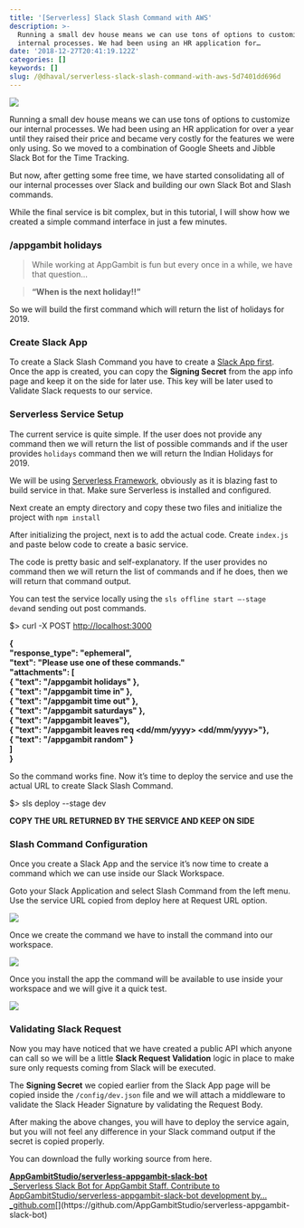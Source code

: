 ```yaml
---
title: '[Serverless] Slack Slash Command with AWS'
description: >-
  Running a small dev house means we can use tons of options to customize our
  internal processes. We had been using an HR application for…
date: '2018-12-27T20:41:19.122Z'
categories: []
keywords: []
slug: /@dhaval/serverless-slack-slash-command-with-aws-5d7401dd696d
---
```


![](../img/1__N__70HvYT0msvqyMsY0AtVg.png)

Running a small dev house means we can use tons of options to customize our internal processes. We had been using an HR application for over a year until they raised their price and became very costly for the features we were only using. So we moved to a combination of Google Sheets and Jibble Slack Bot for the Time Tracking.

But now, after getting some free time, we have started consolidating all of our internal processes over Slack and building our own Slack Bot and Slash commands.

While the final service is bit complex, but in this tutorial, I will show how we created a simple command interface in just a few minutes.

### /appgambit holidays

> While working at AppGambit is fun but every once in a while, we have that question…

> **“When is the next holiday!!”**

So we will build the first command which will return the list of holidays for 2019.

### Create Slack App

To create a Slack Slash Command you have to create a [Slack App first](https://api.slack.com/apps). Once the app is created, you can copy the **Signing Secret** from the app info page and keep it on the side for later use. This key will be later used to Validate Slack requests to our service.

### Serverless Service Setup

The current service is quite simple. If the user does not provide any command then we will return the list of possible commands and if the user provides `holidays` command then we will return the Indian Holidays for 2019.

We will be using [Serverless Framework](https://serverless.com/), obviously as it is blazing fast to build service in that. Make sure Serverless is installed and configured.

Next create an empty directory and copy these two files and initialize the project with `npm install`

After initializing the project, next is to add the actual code. Create `index.js` and paste below code to create a basic service.

The code is pretty basic and self-explanatory. If the user provides no command then we will return the list of commands and if he does, then we will return that command output.

You can test the service locally using the `sls offline start —-stage dev`and sending out post commands.

$> curl -X POST [http://localhost:3000](http://localhost:3000)

**{  
  "response\_type": "ephemeral",  
  "text": "Please use one of these commands."  
  "attachments": \[   
    { "text": "/appgambit holidays" },  
    { "text": "/appgambit time in" },  
    { "text": "/appgambit time out" },  
    { "text": "/appgambit saturdays" },  
    { "text": "/appgambit leaves"},  
    { "text": "/appgambit leaves req <dd/mm/yyyy> <dd/mm/yyyy>"},  
    { "text": "/appgambit random" }  
  \]  
}**

So the command works fine. Now it’s time to deploy the service and use the actual URL to create Slack Slash Command.

$> sls deploy --stage dev

**COPY THE URL RETURNED BY THE SERVICE AND KEEP ON SIDE**

### Slash Command Configuration

Once you create a Slack App and the service it’s now time to create a command which we can use inside our Slack Workspace.

Goto your Slack Application and select Slash Command from the left menu. Use the service URL copied from deploy here at Request URL option.

![](../img/1__h0QGHavEoPiGRtjwd7ttzw.png)

Once we create the command we have to install the command into our workspace.

![](../img/1__TRhqzbiuI9w0pUFJ1b5A2w.png)

Once you install the app the command will be available to use inside your workspace and we will give it a quick test.

![](../img/1__N__70HvYT0msvqyMsY0AtVg.png)

### Validating Slack Request

Now you may have noticed that we have created a public API which anyone can call so we will be a little **Slack Request Validation** logic in place to make sure only requests coming from Slack will be executed.

The **Signing Secret** we copied earlier from the Slack App page will be copied inside the `/config/dev.json` file and we will attach a middleware to validate the Slack Header Signature by validating the Request Body.

After making the above changes, you will have to deploy the service again, but you will not feel any difference in your Slack command output if the secret is copied properly.

You can download the fully working source from here.

[**AppGambitStudio/serverless-appgambit-slack-bot**  
_Serverless Slack Bot for AppGambit Staff. Contribute to AppGambitStudio/serverless-appgambit-slack-bot development by…_github.com](https://github.com/AppGambitStudio/serverless-appgambit-slack-bot "https://github.com/AppGambitStudio/serverless-appgambit-slack-bot")[](https://github.com/AppGambitStudio/serverless-appgambit-slack-bot)